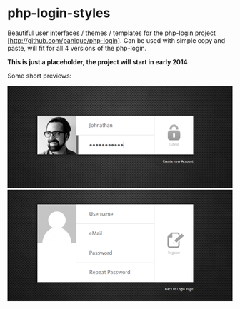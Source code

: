 php-login-styles
================

Beautiful user interfaces / themes / templates for the php-login project [http://github.com/panique/php-login].
Can be used with simple copy and paste, will fit for all 4 versions of the php-login.

**This is just a placeholder, the project will start in early 2014**

Some short previews:

![Style for the php-login script](img/php_login_script_01.png)
![Style for the php-login script](img/php_login_script_02.png)
